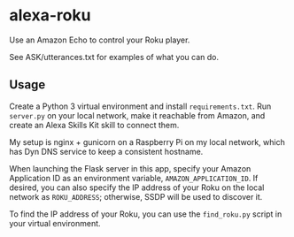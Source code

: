 # alexa-roku
Use an Amazon Echo to control your Roku player.

See ASK/utterances.txt for examples of what you can do.

## Usage
Create a Python 3 virtual environment and install `requirements.txt`. Run
`server.py` on your local network, make it reachable from Amazon, and create an
Alexa Skills Kit skill to connect them.

My setup is nginx + gunicorn on a Raspberry Pi on my local network,
which has Dyn DNS service to keep a consistent hostname.

When launching the Flask server in this app, specify your Amazon Application ID
as an environment variable, `AMAZON_APPLICATION_ID`. If desired, you can also
specify the IP address of your Roku on the local network as `ROKU_ADDRESS`;
otherwise, SSDP will be used to discover it.

To find the IP address of your Roku, you can use the `find_roku.py` script
in your virtual environment.
